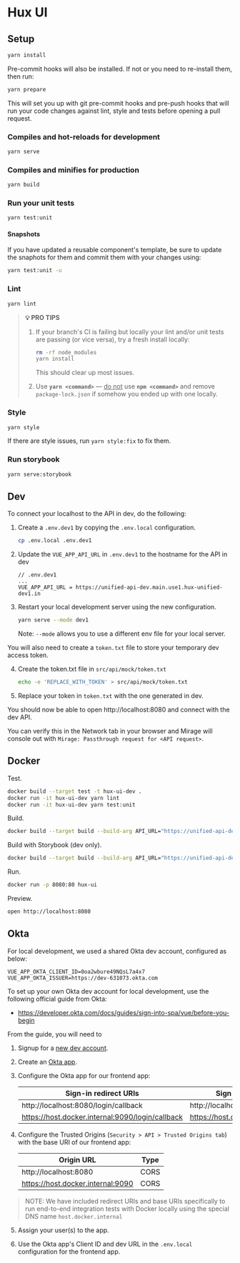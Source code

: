 # Hux UI

## Setup
```sh
yarn install
```

Pre-commit hooks will also be installed.
If not or you need to re-install them, then run:

```sh
yarn prepare
```

This will set you up with git pre-commit hooks and pre-push hooks that will run
your code changes against lint, style and tests before opening a pull request.

### Compiles and hot-reloads for development
```sh
yarn serve
```

### Compiles and minifies for production
```sh
yarn build
```

### Run your unit tests
```sh
yarn test:unit
```

#### Snapshots
If you have updated a reusable component's template, be sure to update the
snaphots for them and commit them with your changes using:

```sh
yarn test:unit -u
```

### Lint
```sh
yarn lint
```

> **💡 PRO TIPS**
> 1. If your branch's CI is failing but locally your lint and/or
> unit tests are passing (or vice versa), try a fresh install locally:
>    ```sh
>    rm -rf node_modules
>    yarn install
>    ```
>    This should clear up most issues.
>
> 2. Use **`yarn <command>`** — <ins>do not</ins> use **`npm <command>`** and
> remove `package-lock.json` if somehow you ended up with one locally.

### Style

```sh
yarn style
```

If there are style issues, run `yarn style:fix` to fix them.

### Run storybook

```sh
yarn serve:storybook
```

## Dev

To connect your localhost to the API in dev, do the following:

1. Create a `.env.dev1` by copying the `.env.local` configuration.
    ```sh
    cp .env.local .env.dev1
    ```
2. Update the `VUE_APP_API_URL` in `.env.dev1` to the hostname for the API in dev
    ```
    // .env.dev1
    ...
    VUE_APP_API_URL = https://unified-api-dev.main.use1.hux-unified-dev1.in
    ```

3. Restart your local development server using the new configuration.
    ```sh
    yarn serve --mode dev1
    ```
    Note: `--mode` allows you to use a different env file for your local server.

You will also need to create a `token.txt` file to store your temporary dev access token.

4. Create the token.txt file in `src/api/mock/token.txt`
    ```sh
    echo -e 'REPLACE_WITH_TOKEN' > src/api/mock/token.txt
    ```

5. Replace your token in `token.txt` with the one generated in dev.

You should now be able to open http://localhost:8080 and connect with the dev API.

You can verify this in the Network tab in your browser and Mirage will console out
with `Mirage: Passthrough request for <API request>`.

## Docker

Test.

```sh
docker build --target test -t hux-ui-dev .
docker run -it hux-ui-dev yarn lint
docker run -it hux-ui-dev yarn test:unit
```

Build.

```sh
docker build --target build --build-arg API_URL="https://unified-api-dev.main.use1.hux-unified-dev1.in" --build-arg OKTA_ISSUER="https://dev-631073.okta.com" --build-arg OKTA_CLIENT_ID="0oa2wbure49NQsL7a4x7" -t hux-ui .
```

Build with Storybook (dev only).

```sh
docker build --target build --build-arg API_URL="https://unified-api-dev.main.use1.hux-unified-dev1.in" --build-arg OKTA_ISSUER="https://dev-631073.okta.com" --build-arg OKTA_CLIENT_ID="0oa2wbure49NQsL7a4x7" --build-arg BUILD_STORYBOOK="true" -t hux-ui .
```

Run.

```sh
docker run -p 8080:80 hux-ui
```


Preview.

```sh
open http://localhost:8080
```

## Okta

For local development, we used a shared Okta dev account, configured as below:

```
VUE_APP_OKTA_CLIENT_ID=0oa2wbure49NQsL7a4x7
VUE_APP_OKTA_ISSUER=https://dev-631073.okta.com
```

To set up your own Okta dev account for local development, use the following
official guide from Okta:

- https://developer.okta.com/docs/guides/sign-into-spa/vue/before-you-begin

From the guide, you will need to

1. Signup for a [new dev account](https://developer.okta.com/signup).

2. Create an [Okta app](https://developer.okta.com/docs/guides/sign-into-spa/vue/create-okta-application).

3. Configure the Okta app for our frontend app:

    |Sign-in redirect URIs|Sign-out redirect URIs|Initiate login URI|
    |-|-|-|
    |http://localhost:8080/login/callback|http://localhost:8080/login|http://localhost:8080/login|
    |https://host.docker.internal:9090/login/callback|https://host.docker.internal:9090/login|-|

4. Configure the Trusted Origins (`Security > API > Trusted Origins tab`) with the base URI of our frontend app:

    |Origin URL|Type|
    |-|-|
    |http://localhost:8080|CORS|
    |https://host.docker.internal:9090|CORS|

  > NOTE: We have included redirect URIs and base URIs specifically to run end-to-end integration tests with Docker locally using the special DNS name `host.docker.internal`

5. Assign your user(s) to the app.

6. Use the Okta app's Client ID and dev URL in the `.env.local` configuration for the frontend app.
